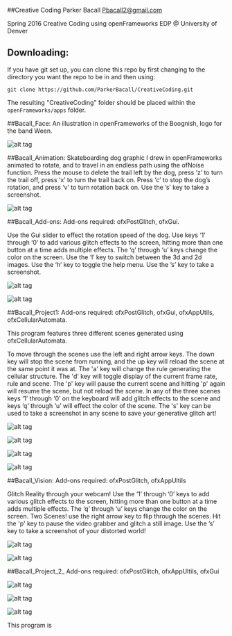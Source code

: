 
##Creative Coding
Parker Bacall <Pbacall2@gmail.com>

Spring 2016 Creative Coding using openFrameworks 
EDP @ University of Denver

## Downloading: 
If you have git set up, you can clone this repo by first changing to the directory you want the repo to be in and then using:

	git clone https://github.com/ParkerBacall/CreativeCoding.git

The resulting "CreativeCoding" folder should be placed within the `openFrameworks/apps` folder.

##Bacall_Face: 
An illustration in openFrameworks of the Boognish, logo for the band Ween.

![alt tag](https://github.com/ParkerBacall/CreativeCoding/blob/master/_screenshots/Face/Face.png)


##Bacall_Animation: 
Skateboarding dog graphic I drew in openFrameworks animated to rotate, and to travel in an endless path using the ofNoise function. Press the mouse to delete the trail left by the dog, press ‘z’ to turn the trail off, press ‘x’ to turn the trail back on. Press ‘c’ to stop the dog’s rotation, and press ‘v’ to turn rotation back on. Use the ’s’ key to take a screenshot.

![alt tag](https://github.com/ParkerBacall/CreativeCoding/blob/master/_screenshots/Animation/savedScreenshot_2016-05-22-19-53-41-335.png)


##Bacall_Add-ons: 
Add-ons required: ofxPostGlitch, ofxGui. 

Use the Gui slider to effect the rotation speed of the dog. Use keys ‘1’ through ‘0’ to add various glitch effects to the screen, hitting more than one button at a time adds multiple effects. The ‘q’ through ‘u’ keys change the color on the screen. Use the ‘l’ key to switch between the 3d and 2d images. Use the ‘h’ key to toggle the help menu. Use the ’s’ key to take a screenshot.

![alt tag](https://github.com/ParkerBacall/CreativeCoding/blob/master/_screenshots/Add-ons/savedScreenshot_2016-05-25-13-52-21-374.png)

![alt tag](https://github.com/ParkerBacall/CreativeCoding/blob/master/_screenshots/Add-ons/savedScreenshot_2016-05-25-15-33-40-828.png)


##Bacall_Project1: 
Add-ons required: ofxPostGlitch, ofxGui, ofxAppUtils, ofxCellularAutomata. 

This program features three different scenes generated using ofxCellularAutomata.

To move through the scenes use the left and right arrow keys. The down key will stop the scene from running, and the up key will reload the scene at the same point it was at.  The 'a' key will change the rule generating the cellular structure. The 'd' key will toggle display of the current frame rate, rule and scene. The 'p' key will pause the current scene and hitting 'p' again will resume the scene, but not reload the scene. In any of the three scenes keys ‘1’ through ‘0’ on the keyboard will add glitch effects to the scene and keys ‘q’ through ‘u’ will effect the color of the scene. The 's' key can be used to take a screenshot in any scene to save your generative glitch art! 

![alt tag](https://github.com/ParkerBacall/CreativeCoding/blob/master/_screenshots/Project_1/savedScreenshot_2016-04-26-19-47-18-854.png)

![alt tag](https://github.com/ParkerBacall/CreativeCoding/blob/master/_screenshots/Project_1/savedScreenshot_2016-04-27-13-06-56-434.png)

![alt tag](https://github.com/ParkerBacall/CreativeCoding/blob/master/_screenshots/Project_1/savedScreenshot_2016-05-07-18-09-36-683.png)

![alt tag](https://github.com/ParkerBacall/CreativeCoding/blob/master/_screenshots/Project_1/savedScreenshot_2016-05-23-12-04-18-556.png)


##Bacall_Vision: 
Add-ons required: ofxPostGlitch, ofxAppUltils

Glitch Reality through your webcam! Use the ‘1’ through ‘0’ keys to add various glitch effects to the screen, hitting more than one button at a time adds multiple effects. The ‘q’ through ‘u’ keys change the color on the screen. Two Scenes! use the right arrow key to flip through the scenes. Hit the 'p' key to pause the video grabber and glitch a still image. Use the ’s’ key to take a screenshot of your distorted world!

![alt tag](https://github.com/ParkerBacall/CreativeCoding/blob/master/_screenshots/Vision/savedScreenshot_2016-05-25-15-12-05-234.png)

![alt tag](https://github.com/ParkerBacall/CreativeCoding/blob/master/_screenshots/Vision/savedScreenshot_2016-05-25-15-10-06-674.png)

##Bacall_Project_2_
Add-ons required: ofxPostGlitch, ofxAppUltils, ofxGui

![alt tag]()

![alt tag]()

![alt tag]()

This program is 




